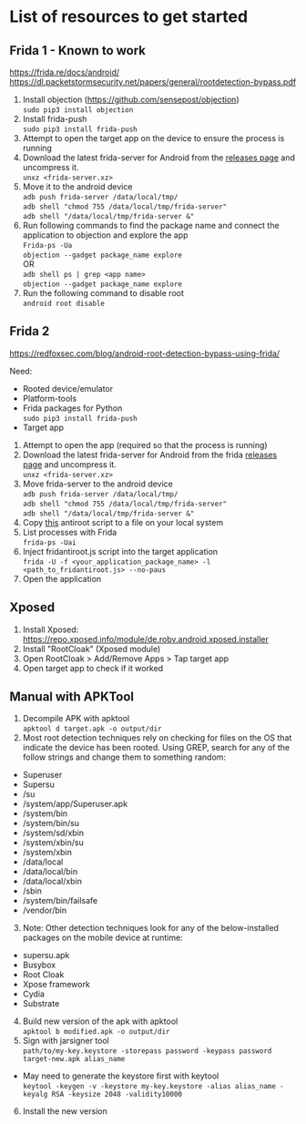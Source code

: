 
# List of resources to get started

## Frida 1 - Known to work

<https://frida.re/docs/android/>  
<https://dl.packetstormsecurity.net/papers/general/rootdetection-bypass.pdf>  

1. Install objection (<https://github.com/sensepost/objection>)  
`sudo pip3 install objection`  
2. Install frida-push  
`sudo pip3 install frida-push`  
3. Attempt to open the target app on the device to ensure the process is running  
4. Download the latest frida-server for Android from the [releases page](https://github.com/frida/frida/releases) and uncompress it.  
`unxz <frida-server.xz>`  
5. Move it to the android device  
`adb push frida-server /data/local/tmp/`  
`adb shell "chmod 755 /data/local/tmp/frida-server"`  
`adb shell "/data/local/tmp/frida-server &"`  
6. Run following commands to find the package name and connect the application to objection and explore the app  
`Frida-ps -Ua`  
`objection --gadget package_name explore`  
OR  
`adb shell ps | grep <app name>`  
`objection --gadget package_name explore`  
6. Run the following command to disable root  
`android root disable`  

## Frida 2

<https://redfoxsec.com/blog/android-root-detection-bypass-using-frida/>  

Need:  
- Rooted device/emulator
- Platform-tools
- Frida packages for Python  
`sudo pip3 install frida-push`  
- Target app

1. Attempt to open the app (required so that the process is running)
2. Download the latest frida-server for Android from the frida [releases page](https://github.com/frida/frida/releases) and uncompress it.  
`unxz <frida-server.xz>`  
3. Move frida-server to the android device  
`adb push frida-server /data/local/tmp/`  
`adb shell "chmod 755 /data/local/tmp/frida-server"`  
`adb shell "/data/local/tmp/frida-server &"`  
4. Copy [this](https://codeshare.frida.re/@dzonerzy/fridantiroot/) antiroot script to a file on your local system  
5. List processes with Frida  
`frida-ps -Uai`  
6. Inject fridantiroot.js script into the target application  
`frida -U -f <your_application_package_name> -l <path_to_fridantiroot.js> --no-paus`  
7. Open the application

## Xposed

1. Install Xposed:  
<https://repo.xposed.info/module/de.robv.android.xposed.installer>  
2. Install "RootCloak" (Xposed module)
3. Open RootCloak > Add/Remove Apps > Tap target app
4. Open target app to check if it worked

## Manual with APKTool

1. Decompile APK with apktool  
`apktool d target.apk -o output/dir`  
2. Most root detection techniques rely on checking for files on the OS that indicate the device has been rooted. Using GREP, search for any of the follow strings and change them to something random:
- Superuser
- Supersu
- /su
- /system/app/Superuser.apk
- /system/bin
- /system/bin/su
- /system/sd/xbin
- /system/xbin/su
- /system/xbin
- /data/local
- /data/local/bin
- /data/local/xbin
- /sbin
- /system/bin/failsafe
- /vendor/bin
3. Note: Other detection techniques look for any of the below-installed packages on the mobile device at runtime:
- supersu.apk
- Busybox
- Root Cloak
- Xpose framework
- Cydia
- Substrate
4. Build new version of the apk with apktool  
`apktool b modified.apk -o output/dir`  
5. Sign with jarsigner tool  
`path/to/my-key.keystore -storepass password -keypass password target-new.apk alias_name`  
- May need to generate the keystore first with keytool  
`keytool -keygen -v -keystore my-key.keystore -alias alias_name -keyalg RSA -keysize 2048 -validity10000`  
6. Install the new version

